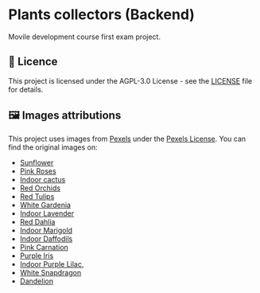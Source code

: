 # Plants collectors (Backend)

Movile development course first exam project.

## 📜 Licence

This project is licensed under the AGPL-3.0 License - see the [LICENSE](LICENSE) file for details.

## 🖼️ Images attributions

This project uses images from [Pexels](https://www.pexels.com/es-es/buscar/sunflower/) under the [Pexels License](https://www.pexels.com/es-ES/license/). You can find the original images on:

- [Sunflower](https://www.pexels.com/es-es/foto/fotografia-de-girasol-1157970/)
- [Pink Roses](https://www.pexels.com/es-es/foto/flores-ramo-de-flores-rosas-adentro-10064219/)
- [Indoor cactus](https://www.pexels.com/es-es/foto/planta-en-maceta-de-cactus-verde-en-maceta-de-ceramica-blanca-97260/)
- [Red Orchids](https://www.pexels.com/es-es/foto/rojo-flores-planta-blanco-10046550/)
- [Red Tulips](https://www.pexels.com/es-es/foto/foto-de-tulipanes-naranjas-842847/)
- [White Gardenia](https://www.pexels.com/photo/close-up-photo-of-white-flower-6407078/)
- [Indoor Lavender](https://www.pexels.com/photo/purple-petaled-flowers-2746155/)
- [Red Dahlia](https://www.pexels.com/photo/red-dahlia-flower-60597/)
- [Indoor Marigold](https://www.pexels.com/photo/white-ceramic-vase-with-orange-flowers-2849599/)
- [Indoor Daffodils](https://www.pexels.com/photo/daffodil-bouquet-in-vase-15496076/)
- [Pink Carnation](https://www.pexels.com/photo/pink-petaled-flower-3014453/)
- [Purple Iris](https://www.pexels.com/photo/selective-focus-photography-purple-petaled-flower-on-field-2471455/)
- [Indoor Purple Lilac](https://www.pexels.com/photo/selective-focus-photography-of-purple-hyacinth-flower-1018142/),
- [White Snapdragon](https://www.pexels.com/photo/one-white-snapdragon-flower-7301726/)
- [Dandelion](https://www.pexels.com/photo/close-up-photo-dandelion-against-pink-background-2317874/)
